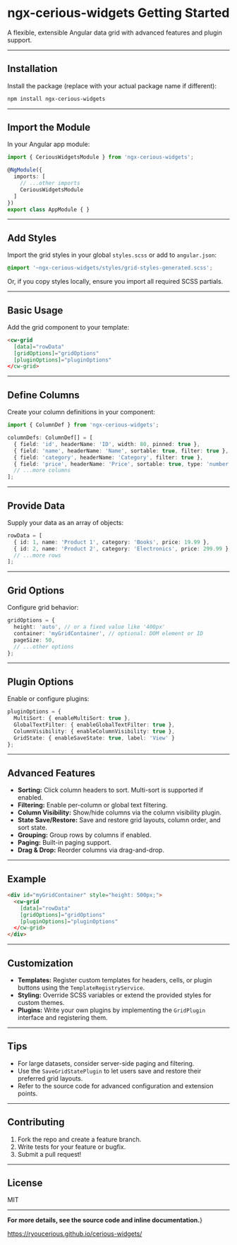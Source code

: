 # ngx-cerious-widgets Getting Started

A flexible, extensible Angular data grid with advanced features and plugin support.

---

## Installation

Install the package (replace with your actual package name if different):

```bash
npm install ngx-cerious-widgets
```

---

## Import the Module

In your Angular app module:

```typescript
import { CeriousWidgetsModule } from 'ngx-cerious-widgets';

@NgModule({
  imports: [
    // ...other imports
    CeriousWidgetsModule
  ]
})
export class AppModule { }
```

---

## Add Styles

Import the grid styles in your global `styles.scss` or add to `angular.json`:

```scss
@import '~ngx-cerious-widgets/styles/grid-styles-generated.scss';
```

Or, if you copy styles locally, ensure you import all required SCSS partials.

---

## Basic Usage

Add the grid component to your template:

```html
<cw-grid
  [data]="rowData"
  [gridOptions]="gridOptions"
  [pluginOptions]="pluginOptions"
</cw-grid>
```

---

## Define Columns

Create your column definitions in your component:

```typescript
import { ColumnDef } from 'ngx-cerious-widgets';

columnDefs: ColumnDef[] = [
  { field: 'id', headerName: 'ID', width: 80, pinned: true },
  { field: 'name', headerName: 'Name', sortable: true, filter: true },
  { field: 'category', headerName: 'Category', filter: true },
  { field: 'price', headerName: 'Price', sortable: true, type: 'number' },
  // ...more columns
];
```

---

## Provide Data

Supply your data as an array of objects:

```typescript
rowData = [
  { id: 1, name: 'Product 1', category: 'Books', price: 19.99 },
  { id: 2, name: 'Product 2', category: 'Electronics', price: 299.99 },
  // ...more rows
];
```

---

## Grid Options

Configure grid behavior:

```typescript
gridOptions = {
  height: 'auto', // or a fixed value like '400px'
  container: 'myGridContainer', // optional: DOM element or ID
  pageSize: 50,
  // ...other options
};
```

---

## Plugin Options

Enable or configure plugins:

```typescript
pluginOptions = {
  MultiSort: { enableMultiSort: true },
  GlobalTextFilter: { enableGlobalTextFilter: true },
  ColumnVisibility: { enableColumnVisibility: true },
  GridState: { enableSaveState: true, label: 'View' }
};
```

---

## Advanced Features

- **Sorting:** Click column headers to sort. Multi-sort is supported if enabled.
- **Filtering:** Enable per-column or global text filtering.
- **Column Visibility:** Show/hide columns via the column visibility plugin.
- **State Save/Restore:** Save and restore grid layouts, column order, and sort state.
- **Grouping:** Group rows by columns if enabled.
- **Paging:** Built-in paging support.
- **Drag & Drop:** Reorder columns via drag-and-drop.

---

## Example

```html
<div id="myGridContainer" style="height: 500px;">
  <cw-grid
    [data]="rowData"
    [gridOptions]="gridOptions"
    [pluginOptions]="pluginOptions"
  </cw-grid>
</div>
```

---

## Customization

- **Templates:** Register custom templates for headers, cells, or plugin buttons using the `TemplateRegistryService`.
- **Styling:** Override SCSS variables or extend the provided styles for custom themes.
- **Plugins:** Write your own plugins by implementing the `GridPlugin` interface and registering them.

---

## Tips

- For large datasets, consider server-side paging and filtering.
- Use the `SaveGridStatePlugin` to let users save and restore their preferred grid layouts.
- Refer to the source code for advanced configuration and extension points.

---

## Contributing

1. Fork the repo and create a feature branch.
2. Write tests for your feature or bugfix.
3. Submit a pull request!

---

## License

MIT

---

**For more details, see the source code and inline documentation.**}

https://ryoucerious.github.io/cerious-widgets/
